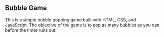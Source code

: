  ## Bubble Game

This is a simple bubble popping game built with HTML, CSS, and JavaScript. The objective of the game is to pop as many bubbles as you can before the timer runs out. 

